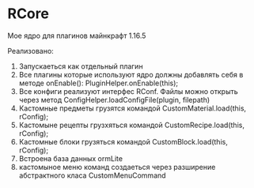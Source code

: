 # RCore
Мое ядро для плагинов майнкрафт 1.16.5

Реализовано:
1. Запускаеться как отдельный плагин
2. Все плагины которые используют ядро должны добавлять себя в методе onEnable(): PluginHelper.onEnable(this);
3. Все конфиги реализуют интерфес RConf. Файлы можно открыть через метод ConfigHelper.loadConfigFile(plugin, filepath)
4. Кастомные предметы грузятся командой CustomMaterial.load(this, rConfig);
5. Кастомыне рецепты грузхяться командой CustomRecipe.load(this, rConfig);
6. Кастомные блоки грузяться командой CustomBlock.load(this, rConfig);
7. Встроена база данных ormLite
8. кастомыное меню команд создаеться через разширение абстрактного класа CustomMenuCommand
